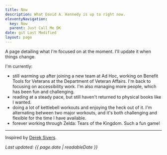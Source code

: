```yaml
---
title: Now
description: What David A. Kennedy is up to right now.
eleventyNavigation:
  key: Now
  parent: Just Call Me DK
date: git Last Modified
layout: page
---
```


A page detailing what I'm focused on at the moment. I'll update it when things change.

I'm currently:

- still warming up after joining a new team at Ad Hoc, working on Benefit Tools for Veterans at the Department of Veteran Affairs. I'm back to focusing on accessibility work. I'm also managing more people, which has been fun and challenging.
- reading at a steady pace, but still haven't returned to physical books like I wanted.
- doing a lot of kettlebell workouts and enjoying the heck out of it. I'm alternating between two major workouts, and it's both challenging and flexible for the time I have available.
- forever working through Zelda: Tears of the Kingdom. Such a fun game!

---

Inspired by [Derek Sivers](https://sivers.org/nowff).

_Last updated: {{ page.date | readableDate }}_
